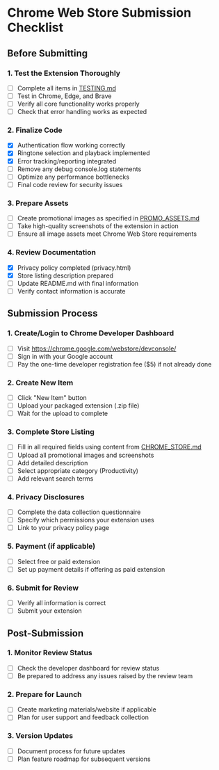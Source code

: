 # Chrome Web Store Submission Checklist

## Before Submitting

### 1. Test the Extension Thoroughly

- [ ] Complete all items in [TESTING.md](TESTING.md)
- [ ] Test in Chrome, Edge, and Brave
- [ ] Verify all core functionality works properly
- [ ] Check that error handling works as expected

### 2. Finalize Code

- [x] Authentication flow working correctly
- [x] Ringtone selection and playback implemented
- [x] Error tracking/reporting integrated
- [ ] Remove any debug console.log statements
- [ ] Optimize any performance bottlenecks
- [ ] Final code review for security issues

### 3. Prepare Assets

- [ ] Create promotional images as specified in [PROMO_ASSETS.md](PROMO_ASSETS.md)
- [ ] Take high-quality screenshots of the extension in action
- [ ] Ensure all image assets meet Chrome Web Store requirements

### 4. Review Documentation

- [x] Privacy policy completed (privacy.html)
- [x] Store listing description prepared
- [ ] Update README.md with final information
- [ ] Verify contact information is accurate

## Submission Process

### 1. Create/Login to Chrome Developer Dashboard

- [ ] Visit <https://chrome.google.com/webstore/devconsole/>
- [ ] Sign in with your Google account
- [ ] Pay the one-time developer registration fee ($5) if not already done

### 2. Create New Item

- [ ] Click "New Item" button
- [ ] Upload your packaged extension (.zip file)
- [ ] Wait for the upload to complete

### 3. Complete Store Listing

- [ ] Fill in all required fields using content from [CHROME_STORE.md](CHROME_STORE.md)
- [ ] Upload all promotional images and screenshots
- [ ] Add detailed description
- [ ] Select appropriate category (Productivity)
- [ ] Add relevant search terms

### 4. Privacy Disclosures

- [ ] Complete the data collection questionnaire
- [ ] Specify which permissions your extension uses
- [ ] Link to your privacy policy page

### 5. Payment (if applicable)

- [ ] Select free or paid extension
- [ ] Set up payment details if offering as paid extension

### 6. Submit for Review

- [ ] Verify all information is correct
- [ ] Submit your extension

## Post-Submission

### 1. Monitor Review Status

- [ ] Check the developer dashboard for review status
- [ ] Be prepared to address any issues raised by the review team

### 2. Prepare for Launch

- [ ] Create marketing materials/website if applicable
- [ ] Plan for user support and feedback collection

### 3. Version Updates

- [ ] Document process for future updates
- [ ] Plan feature roadmap for subsequent versions
